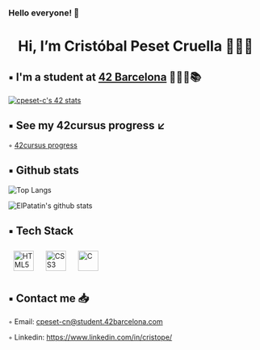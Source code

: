 ### Hello everyone! 👋

<h1 align="center"> Hi, I’m Cristóbal Peset Cruella 🙋🏻‍♂️ </h1>

## ▪️ I'm a student at [42 Barcelona](https://www.42barcelona.com/es/) 👨🏻‍💻📚 

[![cpeset-c's 42 stats](https://badge42.vercel.app/api/v2/cl5fnqd4w001609mrn2pr0pxu/stats?cursusId=21&coalitionId=205)](https://github.com/JaeSeoKim/badge42)

## ▪️ See my 42cursus progress ↙️ 

◦ [42cursus progress](https://github.com/ElPatatin/42-Cursus_Public)

## ▪️ Github stats

![Top Langs](https://github-readme-stats.vercel.app/api/top-langs/?username=ElPatatin&layout=compact&theme=dark&hide_border=true)

![ElPatatin's github stats](https://github-readme-stats.vercel.app/api?username=ElPatatin&show_icons=true&hide_border=true&theme=dark)

## ▪️ Tech Stack

<img style="margin: 10px" src="https://profilinator.rishav.dev/skills-assets/html5-original-wordmark.svg" alt="HTML5" height="40" /> <img style="margin: 10px" src="https://profilinator.rishav.dev/skills-assets/css3-original-wordmark.svg" alt="CSS3" height="40" />  <img style="margin: 10px" src="https://profilinator.rishav.dev/skills-assets/c-original.svg" alt="C" height="40" />

## ▪️ Contact me 📥

◦ Email: cpeset-cn@student.42barcelona.com

◦ Linkedin: https://www.linkedin.com/in/cristope/
